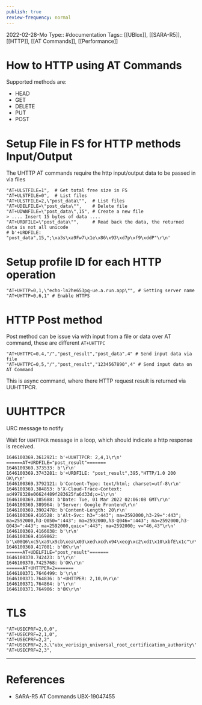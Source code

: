 ```yaml
---
publish: true
review-frequency: normal
---
```

2022-02-28-Mo
Type:: #documentation 
Tags:: [[UBlox]], [[SARA-R5]], [[HTTP]], [[AT Commands]], [[Performance]]

# How to HTTP using AT Commands
Supported methods are:
- HEAD
- GET
- DELETE
- PUT
- POST

# Setup File in FS for HTTP methods Input/Output
The UHTTP AT commands require the http input/output data to be passed in via files
```
"AT+ULSTFILE=1",  # Get total free size in FS
"AT+ULSTFILE=0",  # List files
"AT+ULSTFILE=2,\"post_data\"",  # List files
"AT+UDELFILE=\"post_data\"",    # Delete file
"AT+UDWNFILE=\"post_data\",15", # Create a new file
> .... Insert 15 bytes of data ....
"AT+URDFILE=\"post_data\"",     # Read back the data, the returned data is not all unicode
# b'+URDFILE: "post_data",15,";\xa3s\xa9Fw7\x1e\x86\x93\xd7p\xf9\xddP"\r\n'
```

# Setup profile ID for each HTTP operation
```
"AT+UHTTP=0,1,\"echo-ln2he653pq-ue.a.run.app\"", # Setting server name
"AT+UHTTP=0,6,1" # Enable HTTPS
```

# HTTP Post method
Post method can be issue via with input from a file or data over AT command, these are different `AT+UHTTPC`
```
"AT+UHTTPC=0,4,"/","post_result","post_data",4" # Send input data via file
"AT+UHTTPC=0,5,"/","post_result","1234567890",4" # Send input data on AT Command
```

This is async command, where there HTTP request result is returned via UUHTTPCR.

#  UUHTTPCR
URC message to notify

Wait for `UUHTTPCR` message in a loop, which should indicate a http response is received.
```
1646100369.3612921: b'+UUHTTPCR: 2,4,1\r\n'
======AT+URDFILE="post_result"=======
1646100369.373533: b'\r\n'
1646100369.3743281: b'+URDFILE: "post_result",395,"HTTP/1.0 200 OK\r\n'
1646100369.3792121: b'Content-Type: text/html; charset=utf-8\r\n'
1646100369.384853: b'X-Cloud-Trace-Context: ad4978328e06624489f283625fa6d33d;o=1\r\n'
1646100369.385688: b'Date: Tue, 01 Mar 2022 02:06:08 GMT\r\n'
1646100369.389964: b'Server: Google Frontend\r\n'
1646100369.3902478: b'Content-Length: 20\r\n'
1646100369.416528: b'Alt-Svc: h3=":443"; ma=2592000,h3-29=":443"; ma=2592000,h3-Q050=":443"; ma=2592000,h3-Q046=":443"; ma=2592000,h3-Q043=":443"; ma=2592000,quic=":443"; ma=2592000; v="46,43"\r\n'
1646100369.4166038: b'\r\n'
1646100369.4169862: b'\x08Q6\xc5\xa9\x9cb\xea\x03\xed\xcd\x94\xecg\xc2\xd1\x10\xbfE\x1c"\r\n'
1646100369.417081: b'OK\r\n'
======AT+UDELFILE="post_result"=======
1646100370.742423: b'\r\n'
1646100370.7425768: b'OK\r\n'
======AT+UHTTPER=2=======
1646100371.7646499: b'\r\n'
1646100371.764836: b'+UHTTPER: 2,10,0\r\n'
1646100371.764864: b'\r\n'
1646100371.764906: b'OK\r\n'
```

# TLS
```
"AT+USECPRF=2,0,0",
"AT+USECPRF=2,1,0",
"AT+USECPRF=2,2",
"AT+USECPRF=2,3,\"ubx_verisign_universal_root_certification_authority\"",
"AT+USECPRF=2,3",
```


---
# References
- SARA-R5 AT Commands UBX-19047455